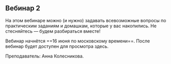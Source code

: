 ## Вебинар 2

На этом вебинаре можно (и нужно) задавать всевозможные вопросы по практическим заданиям и домашкам, которые у вас накопились. Не стесняйтесь — будем разбираться вместе!

Вебинар начнётся ==16 июня по московскому времени==. После вебинар будет доступен для просмотра здесь.

Преподаватель: Анна Колесникова.
